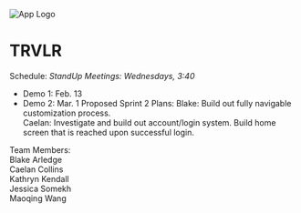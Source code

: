 ![App Logo](https://cloud.githubusercontent.com/assets/21345486/22996276/dd8cae7c-f393-11e6-9987-eecc352d985e.png)

# TRVLR

Schedule:
_StandUp Meetings: Wednesdays, 3:40_  
* Demo 1: Feb. 13  
* Demo 2: Mar. 1
Proposed Sprint 2 Plans:
Blake: Build out fully navigable customization process.  
Caelan: Investigate and build out account/login system. Build home screen that is reached upon successful login.  



Team Members:  
Blake Arledge  
Caelan Collins  
Kathryn Kendall  
Jessica Somekh  
Maoqing Wang  
